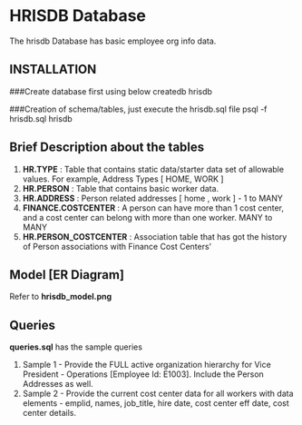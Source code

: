 HRISDB Database
==================

The hrisdb Database has basic employee org info data.

INSTALLATION
------------

###Create database first using below
createdb hrisdb

###Creation of schema/tables, just execute the hrisdb.sql file
psql -f hrisdb.sql hrisdb


Brief Description about the tables
----------------------------------
1. **HR.TYPE** 				: Table that contains static data/starter data set of allowable values. For example, Address Types [ HOME, WORK ]
2. **HR.PERSON**			: Table that contains basic worker data.
3. **HR.ADDRESS**			: Person related addresses [ home , work ] - 1 to MANY
4. **FINANCE.COSTCENTER** 	: A person can have more than 1 cost center, and a cost center can belong with more than one worker. MANY to MANY
5. **HR.PERSON_COSTCENTER**	: Association table that has got the history of Person associations with Finance Cost Centers'


Model [ER Diagram]
-------------------
Refer to **hrisdb_model.png**


Queries
----------
**queries.sql** has the sample queries

1. Sample 1 - Provide the FULL active organization hierarchy for Vice President - Operations [Employee Id: E1003]. Include the Person Addresses as well.
2. Sample 2 - Provide the current cost center data for all workers with data elements - emplid, names, job_title, hire date, cost center eff date, cost center details.

